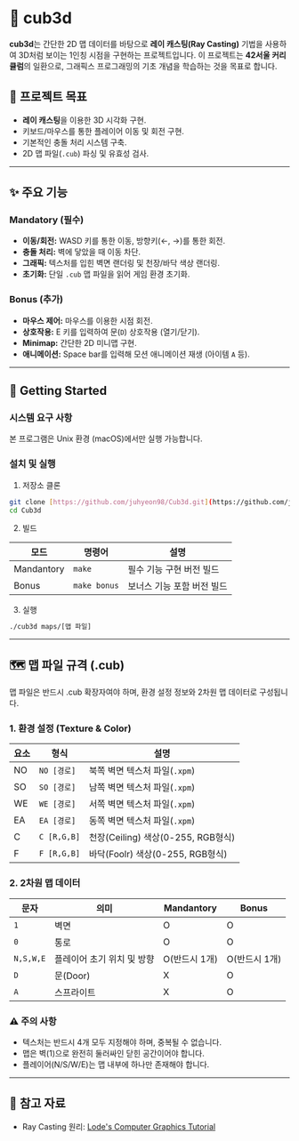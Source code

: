# 🧊 cub3d

**cub3d**는 간단한 2D 맵 데이터를 바탕으로 **레이 캐스팅(Ray Casting)** 기법을 사용하여 3D처럼 보이는 1인칭 시점을 구현하는 프로젝트입니다. 이 프로젝트는 **42서울 커리큘럼**의 일환으로, 그래픽스 프로그래밍의 기초 개념을 학습하는 것을 목표로 합니다.

## 🎯 프로젝트 목표

* **레이 캐스팅**을 이용한 3D 시각화 구현.
* 키보드/마우스를 통한 플레이어 이동 및 회전 구현.
* 기본적인 충돌 처리 시스템 구축.
* 2D 맵 파일(`.cub`) 파싱 및 유효성 검사.

---

## ✨ 주요 기능

### Mandatory (필수)
* **이동/회전:** WASD 키를 통한 이동, 방향키(←, →)를 통한 회전.
* **충돌 처리:** 벽에 닿았을 때 이동 차단.
* **그래픽:** 텍스처를 입힌 벽면 랜더링 및 천장/바닥 색상 랜더링.
* **초기화:** 단일 `.cub` 맵 파일을 읽어 게임 환경 초기화.

### Bonus (추가)
* **마우스 제어:** 마우스를 이용한 시점 회전.
* **상호작용:** E 키를 입력하여 문(`D`) 상호작용 (열기/닫기).
* **Minimap:** 간단한 2D 미니맵 구현.
* **애니메이션:** Space bar를 입력해 모션 애니메이션 재생 (아이템 `A` 등).

---

## 🚀 Getting Started

### 시스템 요구 사항
본 프로그램은 Unix 환경 (macOS)에서만 실행 가능합니다.

### 설치 및 실행
1. 저장소 클론
```bash
git clone [https://github.com/juhyeon98/Cub3d.git](https://github.com/juhyeon98/Cub3d.git)
cd Cub3d
```
2. 빌드

|모드|명령어|설명|
|---|---|---|
|Mandantory|`make`|필수 기능 구현 버전 빌드|
|Bonus|`make bonus`|보너스 기능 포함 버전 빌드|

3. 실행
```bash
./cub3d maps/[맵 파일]
```
---

## 🗺️ 맵 파일 규격 (.cub)

맵 파일은 반드시 .cub 확장자여야 하며, 환경 설정 정보와 2차원 맵 데이터로 구성됩니다.

### 1. 환경 설정 (Texture & Color)

|요소|형식|설명|
|---|---|---|
|NO|`NO [경로]`|북쪽 벽면 텍스처 파일(`.xpm`)|
|SO|`SO [경로]`|남쪽 벽면 텍스처 파일(`.xpm`)|
|WE|`WE [경로]`|서쪽 벽면 텍스처 파일(`.xpm`)|
|EA|`EA [경로]`|동쪽 벽면 텍스처 파일(`.xpm`)|
|C|`C [R,G,B]`|천장(Ceiling) 색상(0-255, RGB형식)|
|F|`F [R,G,B]`|바닥(Foolr) 색상(0-255, RGB형식)|

### 2. 2차원 맵 데이터

|문자|의미|Mandantory|Bonus|
|---|---|---|---|
|`1`|벽면|O|O|
|`0`|통로|O|O|
|`N,S,W,E`|플레이어 초기 위치 및 방향|O(반드시 1개)|O(반드시 1개)|
|`D`|문(Door)|X|O|
|`A`|스프라이트|X|O|

### ⚠️ 주의 사항

- 텍스처는 반드시 4개 모두 지정해야 하며, 중복될 수 없습니다.
- 맵은 벽(1)으로 완전히 둘러싸인 닫힌 공간이어야 합니다.
- 플레이어(N/S/W/E)는 맵 내부에 하나만 존재해야 합니다.

---

## 📘 참고 자료

- Ray Casting 원리: [Lode's Computer Graphics Tutorial](https://lodev.org/cgtutor/raycasting.html)
